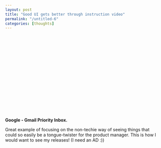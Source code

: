 ```yaml
---
layout: post
title: "Good UI gets better through instruction video"
permalink: "/untitled-6"
categories: [thoughts]
---
```


<object width="400" height="254" classid="clsid:d27cdb6e-ae6d-11cf-96b8-444553540000" codebase="http://download.macromedia.com/pub/shockwave/cabs/flash/swflash.cab#version=6,0,40,0"><param name="wmode" value="transparent" /><param name="allowFullScreen" value="true" /><param name="src" value="http://www.youtube.com/v/5nt3gE9dGHQ&amp;rel=0&amp;egm=0&amp;showinfo=0&amp;fs=1" /><param name="allowfullscreen" value="true" /><embed width="400" height="254" type="application/x-shockwave-flash" src="http://www.youtube.com/v/5nt3gE9dGHQ&amp;rel=0&amp;egm=0&amp;showinfo=0&amp;fs=1" wmode="transparent" allowFullScreen="true" allowfullscreen="true" /></object>

<strong>Google - Gmail Priority Inbox.</strong>

Great example of focusing on the non-techie way of seeing things that could so easily be a tongue-twister for the product manager. This is how I would want to see my releases! (I need an AD :))
